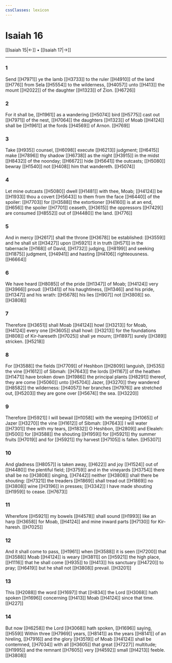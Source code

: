```yaml
---
cssClasses: lexicon
---
```

# Isaiah 16

[[Isaiah 15|←]] • [[Isaiah 17|→]]

---

### 1
Send [[H7971]] ye the lamb [[H3733]] to the ruler [[H4910]] of the land [[H776]] from Sela [[H5554]] to the wilderness, [[H4057]] unto [[H413]] the mount [[H2022]] of the daughter [[H1323]] of Zion. [[H6726]]

### 2
For it shall be, [[H1961]] as a wandering [[H5074]] bird [[H5775]] cast out [[H7971]] of the nest, [[H7064]] the daughters [[H1323]] of Moab [[H4124]] shall be [[H1961]] at the fords [[H4569]] of Arnon. [[H769]]

### 3
Take [[H935]] counsel, [[H6098]] execute [[H6213]] judgment; [[H6415]] make [[H7896]] thy shadow [[H6738]] as the night [[H3915]] in the midst [[H8432]] of the noonday; [[H6672]] hide [[H5641]] the outcasts; [[H5080]] bewray [[H1540]] not [[H408]] him that wandereth. [[H5074]]

### 4
Let mine outcasts [[H5080]] dwell [[H1481]] with thee, Moab; [[H4124]] be [[H1933]] thou a covert [[H5643]] to them from the face [[H6440]] of the spoiler: [[H7703]] for [[H3588]] the extortioner [[H4160]] is at an end, [[H656]] the spoiler [[H7701]] ceaseth, [[H3615]] the oppressors [[H7429]] are consumed [[H8552]] out of [[H4480]] the land. [[H776]]

### 5
And in mercy [[H2617]] shall the throne [[H3678]] be established: [[H3559]] and he shall sit [[H3427]] upon [[H5921]] it in truth [[H571]] in the tabernacle [[H168]] of David, [[H1732]] judging, [[H8199]] and seeking [[H1875]] judgment, [[H4941]] and hasting [[H4106]] righteousness. [[H6664]]

### 6
We have heard [[H8085]] of the pride [[H1347]] of Moab; [[H4124]] very [[H3966]] proud: [[H1341]] of his haughtiness, [[H1346]] and his pride, [[H1347]] and his wrath: [[H5678]] his lies [[H907]] not [[H3808]] so. [[H3808]]

### 7
Therefore [[H3651]] shall Moab [[H4124]] howl [[H3213]] for Moab, [[H4124]] every one [[H3605]] shall howl: [[H3213]] for the foundations [[H808]] of Kir-hareseth [[H7025]] shall ye mourn; [[H1897]] surely [[H389]] stricken. [[H5218]]

### 8
For [[H3588]] the fields [[H7709]] of Heshbon [[H2809]] languish, [[H535]] the vine [[H1612]] of Sibmah: [[H7643]] the lords [[H1167]] of the heathen [[H1471]] have broken down [[H1986]] the principal plants [[H8291]] thereof, they are come [[H5060]] unto [[H5704]] Jazer, [[H3270]] they wandered [[H8582]] the wilderness: [[H4057]] her branches [[H7976]] are stretched out, [[H5203]] they are gone over [[H5674]] the sea. [[H3220]]

### 9
Therefore [[H5921]] I will bewail [[H1058]] with the weeping [[H1065]] of Jazer [[H3270]] the vine [[H1612]] of Sibmah: [[H7643]] I will water [[H7301]] thee with my tears, [[H1832]] O Heshbon, [[H2809]] and Elealeh: [[H500]] for [[H3588]] the shouting [[H1959]] for [[H5921]] thy summer fruits [[H7019]] and for [[H5921]] thy harvest [[H7105]] is fallen. [[H5307]]

### 10
And gladness [[H8057]] is taken away, [[H622]] and joy [[H1524]] out of [[H4480]] the plentiful field; [[H3759]] and in the vineyards [[H3754]] there shall be no [[H3808]] singing, [[H7442]] neither [[H3808]] shall there be shouting: [[H7321]] the treaders [[H1869]] shall tread out [[H1869]] no [[H3808]] wine [[H3196]] in presses; [[H3342]] I have made shouting [[H1959]] to cease. [[H7673]]

### 11
Wherefore [[H5921]] my bowels [[H4578]] shall sound [[H1993]] like an harp [[H3658]] for Moab, [[H4124]] and mine inward parts [[H7130]] for Kir-haresh. [[H7025]]

### 12
And it shall come to pass, [[H1961]] when [[H3588]] it is seen [[H7200]] that [[H3588]] Moab [[H4124]] is weary [[H3811]] on [[H5921]] the high place, [[H1116]] that he shall come [[H935]] to [[H413]] his sanctuary [[H4720]] to pray; [[H6419]] but he shall not [[H3808]] prevail. [[H3201]]

### 13
This [[H2088]] the word [[H1697]] that [[H834]] the Lord [[H3068]] hath spoken [[H1696]] concerning [[H413]] Moab [[H4124]] since that time. [[H227]]

### 14
But now [[H6258]] the Lord [[H3068]] hath spoken, [[H1696]] saying, [[H559]] Within three [[H7969]] years, [[H8141]] as the years [[H8141]] of an hireling, [[H7916]] and the glory [[H3519]] of Moab [[H4124]] shall be contemned, [[H7034]] with all [[H3605]] that great [[H7227]] multitude; [[H1995]] and the remnant [[H7605]] very [[H4592]] small [[H4213]] feeble. [[H3808]]